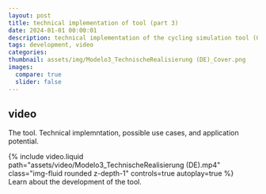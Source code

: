 ```yaml
---
layout: post
title: technical implementation of tool (part 3)
date: 2024-01-01 00:00:01
description: technical implementation of the cycling simulation tool (German)
tags: development, video
categories:
thumbnail: assets/img/Modelo3_TechnischeRealisierung (DE)_Cover.png
images:
  compare: true
  slider: false
---
```


## video

The tool. Technical implemntation, possible use cases, and application potential.

<div class="row mt-3">
    <div class="col-sm mt-3 mt-md-0">
        {% include video.liquid path="assets/video/Modelo3_TechnischeRealisierung (DE).mp4" class="img-fluid rounded z-depth-1" controls=true autoplay=true %}
    </div>
</div>
<div class="caption">
    Learn about the development of the tool.
</div>

<!-- 
It does also support embedding videos from different sources. Here are some examples:

<div class="row mt-3">
    <div class="col-sm mt-3 mt-md-0">
        {% include video.liquid path="https://www.youtube.com/embed/jNQXAC9IVRw" class="img-fluid rounded z-depth-1" %}
    </div>
    <div class="col-sm mt-3 mt-md-0">
        {% include video.liquid path="https://player.vimeo.com/video/524933864?h=1ac4fd9fb4&title=0&byline=0&portrait=0" class="img-fluid rounded z-depth-1" %}
    </div>
</div> -->
